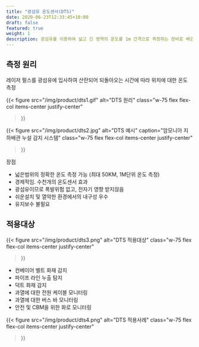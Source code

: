 ```yaml
---
title: "광섬유 온도센서(DTS)"
date: 2020-06-23T12:33:45+10:00
draft: false
featured: true
weight: 1
description: 광섬유를 이용하여 넓고 긴 영역의 온도를 1m 간격으로 측정하는 장비로 배관의 누출탐지, 덕트나 케이블의 온도감시, 대형 장치의 표면 온도분포 및 누출 감지등에 활용 
---
```


## 측정 원리
레이저 펄스를 광섬유에 입사하여 산란되어 되돌아오는 시간에 따라 위치에 대한 온도 측정

{{< figure
  src="/img/product/dts1.gif"
  alt="DTS 원리"
  class="w-75 flex flex-col items-center justify-center"
>}}

{{< figure
  src="/img/product/dts2.jpg"
  alt="DTS 예시"
  caption="암모니아 지하배관 누설 감지 시스템"
  class="w-75 flex flex-col items-center justify-center"
>}}

장점
- 넓은범위의 정확한 온도 측정 가능 (최대 50KM, 1M단위 온도 측정)
- 경제적임. 수천개의 온도센서 효과
- 광섬유이므로 폭발위험 없고, 전자기 영향 받지않음
- 쉬운설치 및 열악한 환경에서의 내구성 우수
- 유지보수 불필요

## 적용대상
{{< figure
  src="/img/product/dts3.png"
  alt="DTS 적용대상"
  class="w-75 flex flex-col items-center justify-center"
>}}
- 컨베이어 벨트 화재 감지
- 파이프 라인 누출 탐지
- 덕트 화재 감지
- 과열에 대한 전원 케이블 모니터링
- 과열에 대한 버스 바 모니터링
- 안전 및 CBM을 위한 화로 모니터링

{{< figure
  src="/img/product/dts4.png"
  alt="DTS 적용사례"
  class="w-75 flex flex-col items-center justify-center"
>}}
